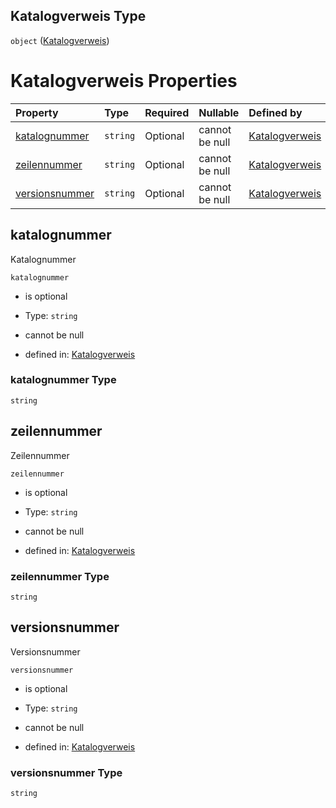 ## Katalogverweis Type

`object` ([Katalogverweis](katalogverweis.md))

# Katalogverweis Properties

| Property                          | Type     | Required | Nullable       | Defined by                                                                                                                                                                                            |
| :-------------------------------- | :------- | :------- | :------------- | :---------------------------------------------------------------------------------------------------------------------------------------------------------------------------------------------------- |
| [katalognummer](#katalognummer)   | `string` | Optional | cannot be null | [Katalogverweis](katalogverweis-properties-katalognummer.md "https://raw.githubusercontent.com/conuti-gmbh/bo4e-schema/master/schemas/v1/com/Katalogverweis.schema.json#/properties/katalognummer")   |
| [zeilennummer](#zeilennummer)     | `string` | Optional | cannot be null | [Katalogverweis](katalogverweis-properties-zeilennummer.md "https://raw.githubusercontent.com/conuti-gmbh/bo4e-schema/master/schemas/v1/com/Katalogverweis.schema.json#/properties/zeilennummer")     |
| [versionsnummer](#versionsnummer) | `string` | Optional | cannot be null | [Katalogverweis](katalogverweis-properties-versionsnummer.md "https://raw.githubusercontent.com/conuti-gmbh/bo4e-schema/master/schemas/v1/com/Katalogverweis.schema.json#/properties/versionsnummer") |

## katalognummer

Katalognummer

`katalognummer`

*   is optional

*   Type: `string`

*   cannot be null

*   defined in: [Katalogverweis](katalogverweis-properties-katalognummer.md "https://raw.githubusercontent.com/conuti-gmbh/bo4e-schema/master/schemas/v1/com/Katalogverweis.schema.json#/properties/katalognummer")

### katalognummer Type

`string`

## zeilennummer

Zeilennummer

`zeilennummer`

*   is optional

*   Type: `string`

*   cannot be null

*   defined in: [Katalogverweis](katalogverweis-properties-zeilennummer.md "https://raw.githubusercontent.com/conuti-gmbh/bo4e-schema/master/schemas/v1/com/Katalogverweis.schema.json#/properties/zeilennummer")

### zeilennummer Type

`string`

## versionsnummer

Versionsnummer

`versionsnummer`

*   is optional

*   Type: `string`

*   cannot be null

*   defined in: [Katalogverweis](katalogverweis-properties-versionsnummer.md "https://raw.githubusercontent.com/conuti-gmbh/bo4e-schema/master/schemas/v1/com/Katalogverweis.schema.json#/properties/versionsnummer")

### versionsnummer Type

`string`
